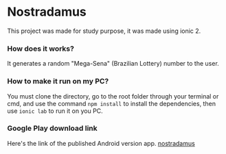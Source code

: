 # Nostradamus
This project was made for study purpose, it was made using ionic 2.

### How does it works?
It generates a random "Mega-Sena" (Brazilian Lottery) number to the user.

### How to make it run on my PC?
You must clone the directory, go to the root folder through your terminal or cmd, and use the command `npm install` to install the dependencies, then use `ionic lab` to run it on you PC.

### Google Play download link
Here's the link of the published Android version app.
[nostradamus][nostradamus]



[nostradamus]: https://play.google.com/store/apps/details?id=com.ionicframework.nostradamus495552 